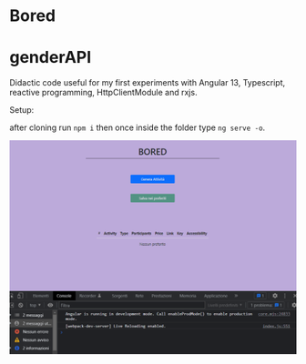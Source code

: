 # Bored

# genderAPI

Didactic code useful for my first experiments with Angular 13, Typescript, reactive programming, HttpClientModule and rxjs.

Setup:

after cloning run `npm i` then once inside the folder type `ng serve -o`.

<img src="anim.gif"/>
